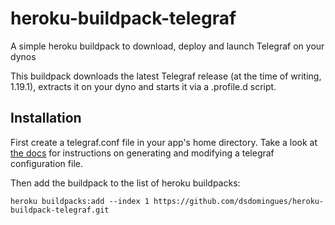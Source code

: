 # heroku-buildpack-telegraf
A simple heroku buildpack to download, deploy and launch Telegraf on your dynos

This buildpack downloads the latest Telegraf release (at the time of writing, 1.19.1), extracts it on your dyno and starts it via a .profile.d script.

## Installation
First create a telegraf.conf file in your app's home directory. Take a look at [the docs](https://github.com/influxdata/telegraf/blob/master/docs/CONFIGURATION.md) for instructions on generating and modifying a telegraf configuration file.

Then add the buildpack to the list of heroku buildpacks:

    heroku buildpacks:add --index 1 https://github.com/dsdomingues/heroku-buildpack-telegraf.git


